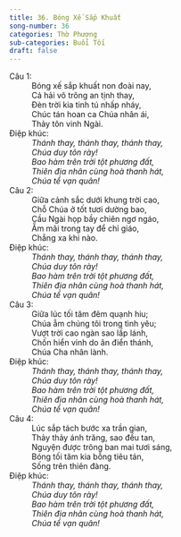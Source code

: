 ```yaml
---
title: 36. Bóng Xế Sắp Khuất
song-number: 36
categories: Thờ Phượng
sub-categories: Buổi Tối
draft: false
---
```

<dl><dt>Câu 1:</dt><dd data-verse="1">Bóng xế sắp khuất non đoài nay, <br/>Cả hải võ trông an tịnh thay, <br/>Đèn trời kia tinh tú nhấp nháy, <br/>Chúc tán hoan ca Chúa nhân ái, <br/>Thảy tôn vinh Ngài. </dd><dt>Điệp khúc:</dt><dd data-chorus="1"><em>Thánh thay, thánh thay, thánh thay, <br/>Chúa duy tôn rày! <br/>Bao hàm trên trời tột phương đất, <br/>Thiên địa nhân cùng hoà thanh hát, <br/>Chúa tể vạn quân! </em></dd><dt>Câu 2:</dt><dd data-verse="2">Giữa cảnh sắc dưới khung trời cao, <br/>Chỗ Chúa ở tốt tươi dường bao, <br/>Cầu Ngài họp bầy chiên ngơ ngáo, <br/>Ẵm mãi trong tay để chỉ giáo, <br/>Chẳng xa khi nào. </dd><dt>Điệp khúc:</dt><dd data-chorus="1"><em>Thánh thay, thánh thay, thánh thay, <br/>Chúa duy tôn rày! <br/>Bao hàm trên trời tột phương đất, <br/>Thiên địa nhân cùng hoà thanh hát, <br/>Chúa tể vạn quân! </em></dd><dt>Câu 3:</dt><dd data-verse="3">Giữa lúc tối tăm đêm quạnh hiu; <br/>Chúa ẵm chúng tôi trong tình yêu; <br/>Vượt trời cao ngàn sao lấp lánh, <br/>Chốn hiển vinh do ân điển thánh, <br/>Chúa Cha nhân lành. </dd><dt>Điệp khúc:</dt><dd data-chorus="1"><em>Thánh thay, thánh thay, thánh thay, <br/>Chúa duy tôn rày! <br/>Bao hàm trên trời tột phương đất, <br/>Thiên địa nhân cùng hoà thanh hát, <br/>Chúa tể vạn quân! </em></dd><dt>Câu 4:</dt><dd data-verse="4"> Lúc sắp tách bước xa trần gian, <br/>Thảy thảy ánh trăng, sao đều tan, <br/>Nguyện được trông ban mai tươi sáng, <br/>Bóng tối tăm kia bỗng tiêu tán, <br/>Sống trên thiên đàng. </dd><dt>Điệp khúc:</dt><dd data-chorus="1"><em>Thánh thay, thánh thay, thánh thay, <br/>Chúa duy tôn rày! <br/>Bao hàm trên trời tột phương đất, <br/>Thiên địa nhân cùng hoà thanh hát, <br/>Chúa tể vạn quân! </em></dd></dl>